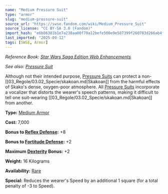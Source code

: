 ```yaml
---
name: "Medium Pressure Suit"
type: "armor"
slug: "medium-pressure-suit"
source_url: "https://swse.fandom.com/wiki/Medium_Pressure_Suit"
source_license: "CC BY-SA 3.0 (Fandom)"
import_hash: "e6b86381b1e7a238aa00f70a12befe500e9e587399f260783d266ab4fe769bd0"
last_imported: "2025-09-12"
tags: [SWSE, Armor]
---
```

*Reference Book: [Star Wars Saga Edition Web Enhancements](https://swse.fandom.com/wiki/Star_Wars_Saga_Edition_Web_Enhancements)*

*See also: [Pressure Suit](https://swse.fandom.com/wiki/Pressure_Suit)*

Although not their intended purpose, [Pressure Suits](https://swse.fandom.com/wiki/Pressure_Suits) can protect a non-[[03_Regole/03.02_Specie/skakoan.md|Skakoan]] from the harmful effects of Skako's dense, oxygen-poor atmosphere. All [Pressure Suits](https://swse.fandom.com/wiki/Pressure_Suits) incorporate a vocalizer that distorts the wearer's speech patterns, making it difficult to tell one suit-wearing [[03_Regole/03.02_Specie/skakoan.md|Skakoan]] from another.

**Type:** [Medium Armor](https://swse.fandom.com/wiki/Medium_Armor)

**Cost:** 7,000

**Bonus to [Reflex Defense](https://swse.fandom.com/wiki/Reflex_Defense):** +8

**Bonus to [Fortitude Defense](https://swse.fandom.com/wiki/Fortitude_Defense):** +2

**Maximum [Dexterity](https://swse.fandom.com/wiki/Dexterity) Bonus:** +2

**Weight:** 16 Kilograms

**Availability:** [Rare](https://swse.fandom.com/wiki/Rare)

**Special:** Reduces the wearer's Speed by an additional 1 square (for a total penalty of -3 to Speed).